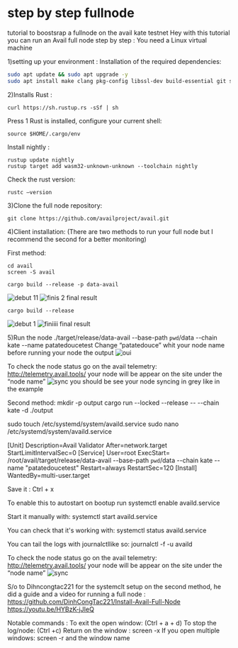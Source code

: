 # step by step fullnode 
 tutorial to boostsrap a fullnode on the avail kate testnet
Hey with this tutorial you can run an Avail full node step by step :
You need a Linux virtual machine 

1)setting up your environment :
Installation of the required dependencies:
```bash
sudo apt update && sudo apt upgrade -y
sudo apt install make clang pkg-config libssl-dev build-essential git screen protobuf-compiler -y
```

2)Installs Rust :
```
curl https://sh.rustup.rs -sSf | sh
```
Press 1
Rust is installed, configure your current shell:
```
source $HOME/.cargo/env
```
Install nightly :
```
rustup update nightly
rustup target add wasm32-unknown-unknown --toolchain nightly
```
Check the rust version:
```
rustc —version
```

3)Clone the full node repository:
```
git clone https://github.com/availproject/avail.git
```

4)Client installation:
(There are two methods to run your full node but I recommend the second for a better monitoring)

First method:
```
cd avail
screen -S avail
```
```
cargo build --release -p data-avail
```

![debut 11](https://github.com/0xpatatedouce/step-by-step-availfullnode/assets/123324096/3ea7b4ab-999f-4c52-aab7-cc8295e7a416)
![finis 2](https://github.com/0xpatatedouce/step-by-step-availfullnode/assets/123324096/ef51ac27-7356-4083-b2d7-4a443ee132c0)
final result

```
cargo build --release
```

![debut 1](https://github.com/0xpatatedouce/step-by-step-availfullnode/assets/123324096/0c5a9a8e-a293-4403-84c2-871bdd664799)
![finiiii](https://github.com/0xpatatedouce/step-by-step-availfullnode/assets/123324096/2549c312-e40a-4270-869c-723438c888ee)
final result

5)Run the node
./target/release/data-avail --base-path `pwd`/data --chain kate --name patatedoucetest
Change “patatedouce” whit your node name before running your node
the output 
![oui](https://github.com/0xpatatedouce/step-by-step-availfullnode/assets/123324096/74d9d6bc-eadd-4483-8c84-048160a8cfcd)

To check the node status go on the avail telemetry: http://telemetry.avail.tools/ your node will be appear on the site under the “node name”
![sync](https://github.com/0xpatatedouce/step-by-step-availfullnode/assets/123324096/63db3495-3bc1-40e8-a0fd-16424849ace0)
you should be see your node syncing in grey like in the example

Second method:
mkdir -p output
cargo run --locked --release -- --chain kate -d ./output

sudo touch /etc/systemd/system/availd.service
sudo nano /etc/systemd/system/availd.service

[Unit]
Description=Avail Validator
After=network.target
StartLimitIntervalSec=0
[Service]
User=root
ExecStart= /root/avail/target/release/data-avail --base-path `pwd`/data --chain kate --name "patatedoucetest"
Restart=always
RestartSec=120
[Install]
WantedBy=multi-user.target

Save it : Ctrl + x

To enable this to autostart on bootup run
systemctl enable availd.service

Start it manually with:
systemctl start availd.service

You can check that it's working with:
systemctl status availd.service

You can tail the logs with journalctllike so:
journalctl -f -u availd


To check the node status go on the avail telemetry: http://telemetry.avail.tools/ your node will be appear on the site under the “node name”
![sync](https://github.com/0xpatatedouce/step-by-step-availfullnode/assets/123324096/ac9463d1-6257-436b-b461-f7d03848caf3)

S/o to Dihncongtac221 for the systemclt setup on the second method, he did a guide and a video for running a full node :
https://github.com/DinhCongTac221/Install-Avail-Full-Node
https://youtu.be/HYBzK-jJIeQ



Notable commands :
To exit the open window: (Ctrl + a + d)
To stop the log/node: (Ctrl +c)
Return on the window : screen -x
If you open multiple windows: screen -r and the window name
